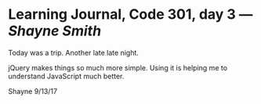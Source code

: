 # Learning Journal, Code 301, day 3 — *Shayne Smith*

Today was a trip. Another late late night.

jQuery makes things so much more simple. Using it is helping me to understand JavaScript much better.

Shayne
9/13/17
